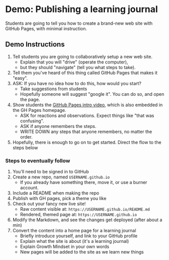 # Demo: Publishing a learning journal

Students are going to tell you how to create a brand-new web site with GitHub Pages, with minimal instruction. 

## Demo Instructions

1. Tell students you are going to collaboratively setup a new web site. 
    - Explain that you will "drive" (operate the computer), 
    - but they should "navigate" (tell you what steps to take).
1. Tell them you've heard of this thing called GitHub Pages that makes it "easy". 
1. ASK: If you have no idea how to do this, how would you start?
    - Take suggestions from students
    - Hopefully someone will suggest "google it". You can do so, and open the page.
1. Show students the [GitHub Pages intro video](https://www.youtube.com/watch?v=2MsN8gpT6jY), which is also embedded in the GH Pages homepage.
    - ASK for reactions and observations. Expect things like "that was confusing". 
    - ASK if anyone remembers the steps. 
    - WRITE DOWN any steps that anyone remembers, no matter the order. 
1. Hopefully, there is enough to go on to get started. Direct the flow to the steps below

### Steps to eventually follow

1. You'll need to be signed in to GitHub
1. Create a new repo, named `USERNAME.github.io`
    - If you already have something there, move it, or use a burner account.
1. Include a README when making the repo
1. Publish with GH pages, pick a theme you like
1. Check out your fancy new live site!
    - Raw content visible at: `https://USERNAME.github.io/README.md`
    - Rendered, themed page at: `https://USERNAME.github.io`
1. Modify the Markdown, and see the changes get deployed (after about a min)
1. Convert the content into a home page for a learning journal
    - Briefly introduce yourself, and link to your GitHub profile
    - Explain what the site is about (it's a learning journal)
    - Explain Growth Mindset in your own words
    - New pages will be added to the site as we learn new things
